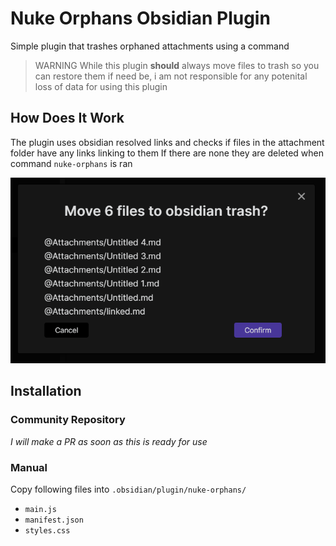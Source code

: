 # Nuke Orphans Obsidian Plugin
Simple plugin that trashes orphaned attachments using a command

> WARNING While this plugin **should** always move files to trash so you can restore them if need be, i am not responsible for any potenital loss of data for using this plugin

## How Does It Work
The plugin uses obsidian resolved links and checks if files in the attachment folder have any links linking to them
If there are none they are deleted when command `nuke-orphans` is ran

![](screenshot.png)

## Installation
### Community Repository
*I will make a PR as soon as this is ready for use*

### Manual
Copy following files into `.obsidian/plugin/nuke-orphans/`
- `main.js`
- `manifest.json`
- `styles.css`
